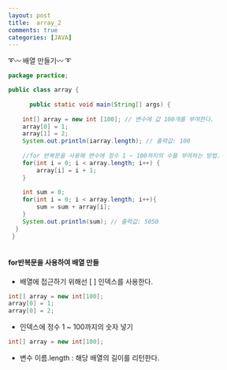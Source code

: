 ```yaml
---
layout: post
title:  array_2
comments: true
categories: [JAVA]
---
```


➰〰 배열 만들기〰 ➰

```java
package practice;

public class array {
	
	  public static void main(String[] args) {
    
    int[] array = new int [100]; // 변수에 값 100개를 부여한다.
    array[0] = 1;
    array[1] = 2;
    System.out.println(iarray.length); // 출력값: 100
    
    //for 반복문을 사용해 변수에 정수 1 ~ 100까지의 수를 부여하는 방법.
    for(int i = 0; i < array.length; i++) {
        array[i] = i + 1;
    }
    
    int sum = 0;
    for(int i = 0; i < array.length; i++){
        sum = sum + array[i];
    }
    System.out.println(sum); // 출력값: 5050
  }
 }
   
```

#### for반복문을 사용하여 배열 만들
* 배열에 접근하기 위해선 [ ] 인덱스를 사용한다.
```java
int[] array = new int[100];
array[0] = 1;
array[0] = 2;
```


* 인덱스에 정수 1 ~ 100까지의 숫자 넣기
```java
int[] array = new int[100];
```

* 변수 이름.length : 해당 배열의 길이를 리턴한다.



